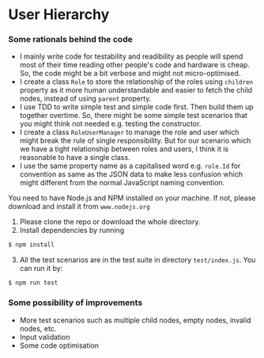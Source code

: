 # User Hierarchy

### Some rationals behind the code
- I mainly write code for testability and readibility as people will spend most of their time reading other people's code and hardware is cheap. So, the code might be a bit verbose and might not micro-optimised.
- I create a class ``Role`` to store the relationship of the roles using ``children`` property as it more human understandable and easier to fetch the child nodes, instead of using ``parent`` property.
- I use TDD to write simple test and simple code first. Then build them up together overtime. So, there might be some simple test scenarios that you might think not needed e.g. testing the constructor.
- I create a class ``RoleUserManager`` to manage the role and user which might break the rule of single responsibility. But for our scenario which we have a tight relationship between roles and users, I think it is reasonable to have a single class.
- I use the same property name as a capitalised word e.g. ``role.Id`` for convention as same as the JSON data to make less confusion which might different from the normal JavaScript naming convention.
  
You need to have Node.js and NPM installed on your machine. If not, please download and install it from ``www.nodejs.org``

1. Please clone the repo or download the whole directory.
2. Install dependencies by running
````bash
$ npm install
````
3. All the test scenarios are in the test suite in directory ``test/index.js``. You can run it by:
````
$ npm run test
````

### Some possibility of improvements
- More test scenarios such as multiple child nodes, empty nodes, invalid nodes, etc.
- Input validation
- Some code optimisation